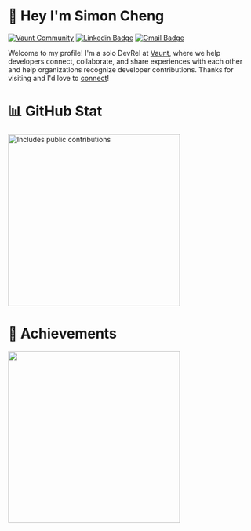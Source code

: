 # 👋 Hey I'm Simon Cheng 

[![Vaunt Community](https://api.vaunt.dev/v1/github/entities/simonmazzaroth/badges/community)](https://community.vaunt.dev/board/simonmazzaroth)
[![Linkedin Badge](https://img.shields.io/badge/-LinkedIn-blue?style=flat&logo=Linkedin&logoColor=white&link=https://linkedin.com/in/simoncheng-kc)](https://linkedin.com/in/simoncheng-kc)
[![Gmail Badge](https://img.shields.io/badge/-Gmail-c14438?style=flat&logo=Gmail&logoColor=white&link=mailto:scheng@vaunt.dev)](mailto:scheng@vaunt.dev)


Welcome to my profile! I'm a solo DevRel at [Vaunt](https://vaunt.dev/), where we help developers connect, collaborate, and share experiences with each other and help organizations recognize developer contributions. Thanks for visiting and I'd love to [connect](https://linkedin.com/in/simoncheng-kc)!

# 📊 GitHub Stat
<p    <a href="https://vaunt.dev">
        <img src="https://api.vaunt.dev/v1/github/entities/simonmazzaroth/contributions?format=svg" width="350" title="Includes public contributions"/>
    </a>
</p>

# 🥇 Achievements
<p>
  <img src="https://api.vaunt.dev/v1/github/entities/simonmazzaroth/achievements?format=svg&limit=12" width="350" />
</p>


